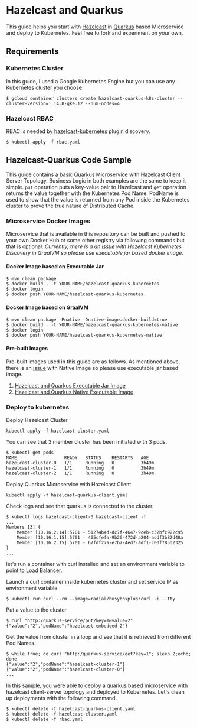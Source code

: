 # Hazelcast and Quarkus

This guide helps you start with [Hazelcast](https://github.com/hazelcast/hazelcast) in [Quarkus](https://github.com/quarkusio/quarkus) based Microservice and deploy to Kubernetes. Feel free to fork and experiment on your own.

## Requirements

### Kubernetes Cluster
In this guide, I used a Google Kubernetes Engine but you can use any Kubernetes cluster you choose.
```
$ gcloud container clusters create hazelcast-quarkus-k8s-cluster --cluster-version=1.14.8-gke.12 --num-nodes=4
```

### Hazelcast RBAC 

RBAC is needed by [hazelcast-kubernetes](https://github.com/hazelcast/hazelcast-kubernetes) plugin discovery.
```
$ kubectl apply -f rbac.yaml
```

## Hazelcast-Quarkus Code Sample

This guide contains a basic Quarkus Microservice with Hazelcast Client Server Topology. 
Business Logic in both examples are the same to keep it simple. `put` operation puts a key-value pair to Hazelcast and `get` operation returns the value together with the Kubernetes Pod Name. PodName is used to show that the value is returned from any Pod inside the Kubernetes cluster to prove the true nature of Distributed Cache.

### Microservice Docker Images

Microservice that is available in this repository can be built and pushed to your own Docker Hub or some other registry via following commands but that is optional. *Currently, there is a an [issue](https://github.com/hazelcast/hazelcast-kubernetes/issues/181) with Hazelcast Kubernetes Discovery in GraalVM so please use executable jar based docker image.*

#### Docker Image based on Executable Jar
```
$ mvn clean package
$ docker build . -t YOUR-NAME/hazelcast-quarkus-kubernetes
$ docker login
$ docker push YOUR-NAME/hazelcast-quarkus-kubernetes
```

#### Docker Image based on GraalVM 
```
$ mvn clean package -Pnative -Dnative-image.docker-build=true
$ docker build . -t YOUR-NAME/hazelcast-quarkus-kubernetes-native
$ docker login
$ docker push YOUR-NAME/hazelcast-quarkus-kubernetes-native
```
#### Pre-built Images

Pre-built images used in this guide are as follows. As mentioned above, there is an [issue](https://github.com/hazelcast/hazelcast-kubernetes/issues/181) with Native Image so please use executable jar based image.

1. [Hazelcast and Quarkus Executable Jar Image](https://hub.docker.com/r/mesut/hazelcast-quarkus-kubernetes)
2. [Hazelcast and Quarkus Native Executable Image](https://hub.docker.com/r/mesut/hazelcast-quarkus-kubernetes-native)

### Deploy to kubernetes

Deploy Hazelcast Cluster
```
kubectl apply -f hazelcast-cluster.yaml
```

You can see that 3 member cluster has been initiated with 3 pods.

```
$ kubectl get pods
NAME                  READY   STATUS    RESTARTS   AGE
hazelcast-cluster-0   1/1     Running   0          3h49m
hazelcast-cluster-1   1/1     Running   0          3h49m
hazelcast-cluster-2   1/1     Running   0          3h49m
```

Deploy Quarkus Microservice with Hazelcast Client
```
kubectl apply -f hazelcast-quarkus-client.yaml
```
Check logs and see that quarkus is connected to the cluster.

```
$ kubectl logs hazelcast-client-0 hazelcast-client -f
...
Members [3] {
	Member [10.16.2.14]:5701 - 51274b4d-dc7f-4647-9ceb-c32bfc922c95
	Member [10.16.1.15]:5701 - 465cfefa-9b26-472d-a204-addf3b82d40a
	Member [10.16.2.15]:5701 - 67fdf27a-e7b7-4ed7-adf1-c00f785d2325
}
...
```

let's run a container with curl installed and set an environment variable to point to Load Balancer.

Launch a curl container inside kubernetes cluster and set service IP as environment variable
```
$ kubectl run curl --rm --image=radial/busyboxplus:curl -i --tty
```

Put a value to the cluster
```
$ curl "http:/quarkus-service/put?key=1&value=2"
{"value":"2","podName":"hazelcast-embedded-2"}
```
Get the value from cluster in a loop and see that it is retrieved from different Pod Names.
```
$ while true; do curl "http:/quarkus-service/get?key=1"; sleep 2;echo; done
{"value":"2","podName":"hazelcast-cluster-1"}
{"value":"2","podName":"hazelcast-cluster-0"}
...
```
In this sample, you were able to deploy a quarkus based microservice with hazelcast client-server topology and deployed to Kubernetes. Let's clean up deployments with the following command.

```
$ kubectl delete -f hazelcast-quarkus-client.yaml
$ kubectl delete -f hazelcast-cluster.yaml
$ kubectl delete -f rbac.yaml
```
